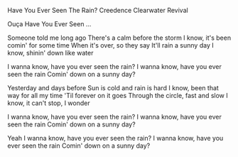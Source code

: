Have You Ever Seen The Rain?
Creedence Clearwater Revival

Ouça Have You Ever Seen …
 
Someone told me long ago
There's a calm before the storm
I know, it's been comin' for some time
When it's over, so they say
It'll rain a sunny day
I know, shinin' down like water

I wanna know, have you ever seen the rain?
I wanna know, have you ever seen the rain
Comin' down on a sunny day?

Yesterday and days before
Sun is cold and rain is hard
I know, been that way for all my time
'Til forever on it goes
Through the circle, fast and slow
I know, it can't stop, I wonder

I wanna know, have you ever seen the rain?
I wanna know, have you ever seen the rain
Comin' down on a sunny day?

Yeah
I wanna know, have you ever seen the rain?
I wanna know, have you ever seen the rain
Comin' down on a sunny day?